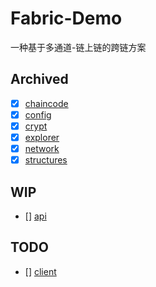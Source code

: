 # Fabric-Demo

一种基于多通道-链上链的跨链方案

## Archived

- [x] [chaincode](./chaincode)
- [x] [config](./config)
- [x] [crypt](./crypt)
- [x] [explorer](./explorer)
- [x] [network](./network)
- [x] [structures](./structures)

## WIP

- [] [api](./api)

## TODO

- [] [client](./client)
